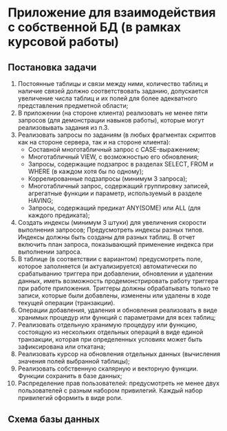# Приложение для взаимодействия с собственной БД (в рамках курсовой работы)

## Постановка задачи

1. Постоянные таблицы и связи между ними, количество таблиц и наличие связей 
должно соответствовать заданию, допускается увеличение числа таблиц и их полей 
для более адекватного представления предметной области;
2. В приложении (на стороне клиента) реализовать не менее пяти запросов (для 
демонстрации навыков работы), которые могут реализовывать задания из п.3. 
3. Реализовать запросы по заданиям (в любых фрагментах скриптов как на стороне 
сервера, так и на стороне клиента):
   * Составной многотабличный запрос с CASE-выражением;
   * Многотабличный VIEW, с возможностью его обновления;
   * Запросы, содержащие подзапрос в разделах SELECT, FROM и WHERE (в каждом хотя бы по одному);
   * Коррелированные подзапросы (минимум 3 запроса);
   * Многотабличный запрос, содержащий группировку записей, агрегатные функции и параметр, используемый в разделе HAVING;
   * Запросы, содержащий предикат ANY(SOME) или ALL (для каждого предиката);
4. Создать индексы (минимум 3 штуки) для увеличения скорости выполнения 
запросов;
Предусмотреть индексы разных типов. Индексы должны быть созданы для 
разных таблиц. В отчет включить план запроса, показывающий применение 
индекса при выполнении запроса. 
5. В таблице (в соответствии с вариантом) предусмотреть поле, которое заполняется 
(и актуализируется) автоматически по срабатыванию триггера при добавлении, 
обновлении и удалении данных, иметь возможность продемонстрировать работу 
триггера при работе приложения. Триггеры должны обрабатывать только те 
записи, которые были добавлены, изменены или удалены в ходе текущей операции 
(транзакции).
6. Операции добавления, удаления и обновления реализовать в виде хранимых 
процедур или функций с параметрами для всех таблиц;
7. Реализовать отдельную хранимую процедуру или функцию, состоящую из 
нескольких отдельных операций в виде единой транзакции, которая при 
определенных условиях может быть зафиксирована или откатана;
8. Реализовать курсор на обновления отдельных данных (вычисления значения полей 
выбранной таблицы);
9. Реализовать собственную скалярную и векторную функции. Функции сохранить в 
базе данных;
10. Распределение прав пользователей: предусмотреть не менее двух пользователей с 
разным набором привилегий. Каждый набор привилегий оформить в виде роли.



## Схема базы данных

